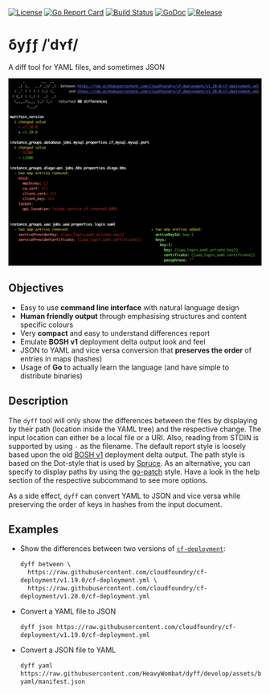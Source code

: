 [![License](https://img.shields.io/github/license/HeavyWombat/dyff.svg)](https://github.com/HeavyWombat/dyff/blob/master/LICENSE)
[![Go Report Card](https://goreportcard.com/badge/github.com/HeavyWombat/dyff)](https://goreportcard.com/report/github.com/HeavyWombat/dyff)
[![Build Status](https://travis-ci.org/HeavyWombat/dyff.svg?branch=master)](https://travis-ci.org/HeavyWombat/dyff) [![GoDoc](https://godoc.org/github.com/HeavyWombat/dyff?status.svg)](https://godoc.org/github.com/HeavyWombat/dyff)
[![Release](https://img.shields.io/github/release/HeavyWombat/dyff.svg)](https://github.com/HeavyWombat/dyff/releases/latest)

# δyƒƒ /ˈdʏf/
A diff tool for YAML files, and sometimes JSON

![dyff between example](docs/images/dyff-between-example.png?raw=true "dyff between example of two cf-deployment versions")

## Objectives
- Easy to use **command line interface** with natural language design
- **Human friendly output** through emphasising structures and content specific colours
- Very **compact** and easy to understand differences report
- Emulate **BOSH v1** deployment delta output look and feel
- JSON to YAML and vice versa conversion that **preserves the order** of entries in maps (hashes)
- Usage of **Go** to actually learn the language (and have simple to distribute binaries)

## Description
The `dyff` tool will only show the differences between the files by displaying by their path (location inside the YAML tree) and the respective change. The input location can either be a local file or a URI. Also, reading from STDIN is supported by using `-` as the filename. The default report style is loosely based upon the old [BOSH v1](https://bosh.io/) deployment delta output. The path style is based on the Dot-style that is used by [Spruce](https://github.com/geofffranks/spruce). As an alternative, you can specify to display paths by using the [go-patch](https://github.com/cppforlife/go-patch) style. Have a look in the help section of the respective subcommand to see more options.

As a side effect, `dyff` can convert YAML to JSON and vice versa while preserving the order of keys in hashes from the input document.

## Examples
- Show the differences between two versions of [`cf-deployment`](https://github.com/cloudfoundry/cf-deployment/):
    ```
    dyff between \
      https://raw.githubusercontent.com/cloudfoundry/cf-deployment/v1.19.0/cf-deployment.yml \
      https://raw.githubusercontent.com/cloudfoundry/cf-deployment/v1.20.0/cf-deployment.yml
    ```

- Convert a YAML file to JSON
    ```
    dyff json https://raw.githubusercontent.com/cloudfoundry/cf-deployment/v1.19.0/cf-deployment.yml
    ```

- Convert a JSON file to YAML
    ```
    dyff yaml https://raw.githubusercontent.com/HeavyWombat/dyff/develop/assets/bosh-yaml/manifest.json
    ```
